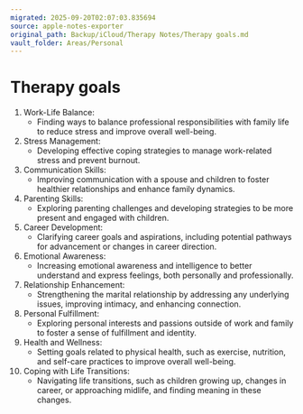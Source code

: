 ```yaml
---
migrated: 2025-09-20T02:07:03.835694
source: apple-notes-exporter
original_path: Backup/iCloud/Therapy Notes/Therapy goals.md
vault_folder: Areas/Personal
---
```

# Therapy goals

1. Work-Life Balance:
	* Finding ways to balance professional responsibilities with family life to reduce stress and improve overall well-being.
2. Stress Management:
	* Developing effective coping strategies to manage work-related stress and prevent burnout.
3. Communication Skills:
	* Improving communication with a spouse and children to foster healthier relationships and enhance family dynamics.
4. Parenting Skills:
	* Exploring parenting challenges and developing strategies to be more present and engaged with children.
5. Career Development:
	* Clarifying career goals and aspirations, including potential pathways for advancement or changes in career direction.
6. Emotional Awareness:
	* Increasing emotional awareness and intelligence to better understand and express feelings, both personally and professionally.
7. Relationship Enhancement:
	* Strengthening the marital relationship by addressing any underlying issues, improving intimacy, and enhancing connection.
8. Personal Fulfillment:
	* Exploring personal interests and passions outside of work and family to foster a sense of fulfillment and identity.
9. Health and Wellness:
	* Setting goals related to physical health, such as exercise, nutrition, and self-care practices to improve overall well-being.
10. Coping with Life Transitions:
	* Navigating life transitions, such as children growing up, changes in career, or approaching midlife, and finding meaning in these changes.

